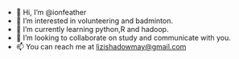 - 👋 Hi, I’m @ionfeather
- 👀 I’m interested in volunteering and badminton.
- 🌱 I’m currently learning python,R and hadoop.
- 💞️ I’m looking to collaborate on study and communicate with you.
- 📫 You can reach me at lizishadowmay@gmail.com

<!---
ionfeather/ionfeather is a ✨ special ✨ repository because its `README.md` (this file) appears on your GitHub profile.
You can click the Preview link to take a look at your changes.
--->
